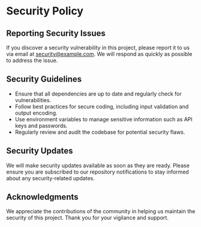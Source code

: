 # Security Policy

## Reporting Security Issues

If you discover a security vulnerability in this project, please report it to us via email at [security@example.com](mailto:security@example.com). We will respond as quickly as possible to address the issue.

## Security Guidelines

- Ensure that all dependencies are up to date and regularly check for vulnerabilities.
- Follow best practices for secure coding, including input validation and output encoding.
- Use environment variables to manage sensitive information such as API keys and passwords.
- Regularly review and audit the codebase for potential security flaws.

## Security Updates

We will make security updates available as soon as they are ready. Please ensure you are subscribed to our repository notifications to stay informed about any security-related updates.

## Acknowledgments

We appreciate the contributions of the community in helping us maintain the security of this project. Thank you for your vigilance and support.